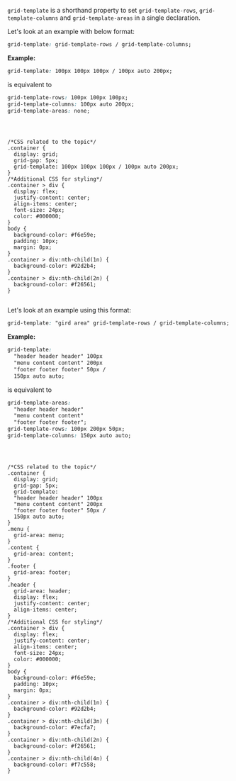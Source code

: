 `grid-template` is a shorthand property to set  `grid-template-rows`, `grid-template-columns` and `grid-template-areas` in a single declaration.

Let's look at an example with below format:

```css
grid-template: grid-template-rows / grid-template-columns;
```

**Example:**

```css
grid-template: 100px 100px 100px / 100px auto 200px;
```

is equivalent to

```css
grid-template-rows: 100px 100px 100px;
grid-template-columns: 100px auto 200px;
grid-template-areas: none;
```

<codeblock language="css" type="lesson">
<code>
<panel language="html" hidden=true>
<div class="container">
  <div>1</div>
  <div>2</div>
  <div>3</div>
  <div>4</div>
  <div>5</div>
  <div>6</div>
  <div>7</div>
  <div>8</div>
  <div>9</div>
</div>
</panel>
<panel language="css">
/*CSS related to the topic*/
.container {
  display: grid;
  grid-gap: 5px;
  grid-template: 100px 100px 100px / 100px auto 200px;
}
/*Additional CSS for styling*/
.container > div {
  display: flex;
  justify-content: center;
  align-items: center;
  font-size: 24px;
  color: #000000;
}
body {
  background-color: #f6e59e;
  padding: 10px;
  margin: 0px;
}
.container > div:nth-child(1n) {
  background-color: #92d2b4;
}
.container > div:nth-child(2n) {
  background-color: #f26561;
}
</panel>
</code>
</codeblock>


Let's look at an example using this format:

```css
grid-template: "gird area" grid-template-rows / grid-template-columns;
```

**Example:**

```css
grid-template:
  "header header header" 100px
  "menu content content" 200px
  "footer footer footer" 50px /
  150px auto auto;
```
is equivalent to

```css
grid-template-areas:
  "header header header"
  "menu content content"
  "footer footer footer";
grid-template-rows: 100px 200px 50px;
grid-template-columns: 150px auto auto;
```

<codeblock language="css" type="lesson">
<code>
<panel language="html" hidden=true>
<div class="container">
  <div class="header">HEADER</div>
  <div class="menu">MENU</div>
  <div class="content">CONTENT</div>
  <div class="footer">FOOTER</div>
</div>
</panel>
<panel language="css">
/*CSS related to the topic*/
.container {
  display: grid;
  grid-gap: 5px;
  grid-template:
  "header header header" 100px
  "menu content content" 200px
  "footer footer footer" 50px /
  150px auto auto;
}
.menu {
  grid-area: menu;
}
.content {
  grid-area: content;
}
.footer {
  grid-area: footer;
}
.header {
  grid-area: header;
  display: flex;
  justify-content: center;
  align-items: center;
}
/*Additional CSS for styling*/
.container > div {
  display: flex;
  justify-content: center;
  align-items: center;
  font-size: 24px;
  color: #000000;
}
body {
  background-color: #f6e59e;
  padding: 10px;
  margin: 0px;
}
.container > div:nth-child(1n) {
  background-color: #92d2b4;
}
.container > div:nth-child(3n) {
  background-color: #7ecfa7;
}
.container > div:nth-child(2n) {
  background-color: #f26561;
}
.container > div:nth-child(4n) {
  background-color: #f7c558;
}
</panel>
</code>
</codeblock>
